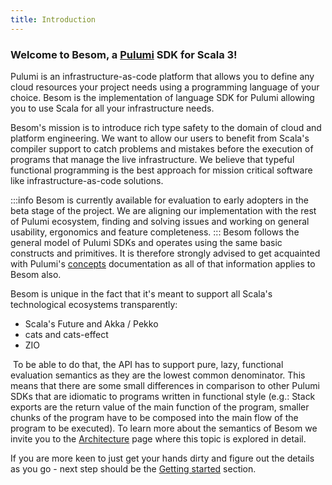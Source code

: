 ```yaml
---
title: Introduction
---
```

<h3>Welcome to Besom, a <a href="https://www.pulumi.com/">Pulumi</a> SDK for Scala 3!</h3>

Pulumi is an infrastructure-as-code platform that allows you to define any cloud resources your project needs using a programming language of your choice. Besom is the implementation of language SDK for Pulumi allowing you to use Scala for 
all your infrastructure needs.

Besom's mission is to introduce rich type safety to the domain of cloud and platform engineering. We want to allow our users to benefit from Scala's compiler support to catch problems and mistakes before the execution of programs that manage the live infrastructure. We believe that typeful functional programming is the best approach for mission critical software like infrastructure-as-code solutions.

:::info
​Besom is currently available for evaluation to early adopters in the beta stage of the project. We are aligning our implementation with the rest of Pulumi ecosystem, finding and solving issues and working on general usability, ergonomics and feature completeness. 
:::
​
Besom follows the general model of Pulumi SDKs and operates using the same basic constructs and primitives. It is therefore strongly advised to get acquainted with Pulumi's [concepts](https://www.pulumi.com/docs/concepts/) documentation as all of that information applies to Besom also. 

Besom is unique in the fact that it's meant to support all Scala's technological ecosystems transparently:
​
* Scala's Future and Akka / Pekko
* cats and cats-effect
* ZIO
 
​
To be able to do that, the API has to support pure, lazy, functional evaluation semantics as they are the lowest common denominator. This means that there are some small differences in comparison to other Pulumi SDKs that are idiomatic to programs written in functional style (e.g.: Stack exports are the return value of the main function of the program, smaller chunks of the program have to be composed into the main flow of the program to be executed). To learn more about the semantics of Besom we invite you to the [Architecture](./architecture.md) page where this topic is explored in detail.

If you are more keen to just get your hands dirty and figure out the details as you go - next step should be the 
[Getting started](./getting_started.md) section.
​
